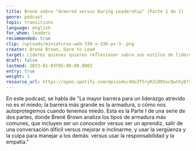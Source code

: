 ```yaml
---
title: Brené sobre "Armored versus Daring Leadership" (Parte 1 de 2)
genre: podcast
topic: transitions
language: english
for_whom: leaders
recommended: true
clip: /uploads/miniaturas-web-330-x-330-px-3-.png
creator: Brené Brown, Dare to Lead
target: Líderes quienes quieren reflexionar sobre sus estilos de liderazgo
draft: false
lastmod: 2022-01-03T05:00:00.000Z
entry: true
weight: 1
resource_url: https://open.spotify.com/episode/4Oo3T5ryR3i005ocQwtkyB?si=YCThx_ylS2KFV3VEk7K4-g&dl_branch=1
---
```


En este podcast, se habla de "La mayor barrera para un liderazgo atrevido no es el miedo; la barrera más grande es la armadura, o cómo nos autoprotegemos cuando tenemos miedo. Esta es la Parte I de una serie de dos partes, donde Brené Brown analiza los tipos de armadura más comunes, que incluyen ser un conocedor versus ser un aprendiz, salir de una conversación difícil versus mejorar e inclinarme, y usar la vergüenza y la culpa para manejar a los demás. versus usar la responsabilidad y la empatía."